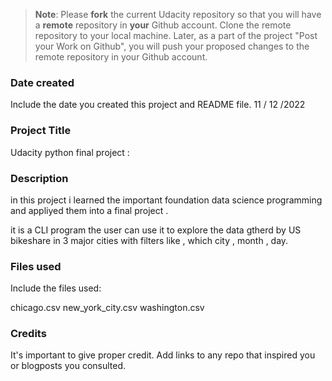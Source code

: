 >**Note**: Please **fork** the current Udacity repository so that you will have a **remote** repository in **your** Github account. Clone the remote repository to your local machine. Later, as a part of the project "Post your Work on Github", you will push your proposed changes to the remote repository in your Github account.

### Date created
Include the date you created this project and README file.
11 / 12 /2022

### Project Title
Udacity python final project : 


### Description
in this project i learned the important foundation data science programming and appliyed them into a final project . 

it is a CLI program the user can use it to explore the data gtherd by US bikeshare in 3  major cities
with filters like , which city , month , day. 

### Files used
Include the files used:

chicago.csv
new_york_city.csv
washington.csv

### Credits
It's important to give proper credit. Add links to any repo that inspired you or blogposts you consulted.

